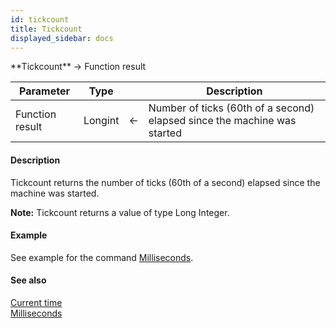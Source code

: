 ```yaml
---
id: tickcount
title: Tickcount
displayed_sidebar: docs
---
```


<!--REF #_command_.Tickcount.Syntax-->**Tickcount**  -> Function result<!-- END REF-->
<!--REF #_command_.Tickcount.Params-->
| Parameter | Type |  | Description |
| --- | --- | --- | --- |
| Function result | Longint | <- | Number of ticks (60th of a second) elapsed since the machine was started |

<!-- END REF-->

#### Description 

<!--REF #_command_.Tickcount.Summary-->Tickcount returns the number of ticks (60th of a second) elapsed since the machine was started.<!-- END REF-->

**Note:** Tickcount returns a value of type Long Integer.

#### Example 

See example for the command [Milliseconds](milliseconds.md).

#### See also 

[Current time](current-time.md)  
[Milliseconds](milliseconds.md)  